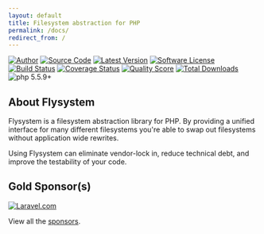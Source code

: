 ```yaml
---
layout: default
title: Filesystem abstraction for PHP
permalink: /docs/
redirect_from: /
---
```


[![Author](//img.shields.io/badge/author-@frankdejonge-blue.svg?style=flat-square)](//twitter.com/frankdejonge)
[![Source Code](//img.shields.io/badge/source-thephpleague/flysystem-blue.svg?style=flat-square)](//github.com/thephpleague/flysystem)
[![Latest Version](//img.shields.io/github/tag/thephpleague/flysystem.svg?style=flat-square)](//github.com/thephpleague/flysystem/releases)
[![Software License](//img.shields.io/badge/license-MIT-brightgreen.svg?style=flat-square)](//github.com/thephpleague/flysystem/blob/master/LICENSE)
[![Build Status](//img.shields.io/travis/thephpleague/flysystem/master.svg?style=flat-square)](//travis-ci.org/thephpleague/flysystem)
[![Coverage Status](//img.shields.io/scrutinizer/coverage/g/thephpleague/flysystem.svg?style=flat-square)](//scrutinizer-ci.com/g/thephpleague/flysystem/code-structure)
[![Quality Score](//img.shields.io/scrutinizer/g/thephpleague/flysystem.svg?style=flat-square)](//scrutinizer-ci.com/g/thephpleague/flysystem)
[![Total Downloads](//img.shields.io/packagist/dt/league/flysystem.svg?style=flat-square)](//packagist.org/packages/league/flysystem)
![php 5.5.9+](//img.shields.io/badge/php-min%205.5.9-red.svg?style=flat-square)

## About Flysystem

Flysystem is a filesystem abstraction library for PHP. By providing a unified interface
for many different filesystems you're able to swap out filesystems without application wide
rewrites.

Using Flysystem can eliminate vendor-lock in, reduce technical debt, and improve the testability
of your code.

## Gold Sponsor(s)

<div class="flex my-6 max-w-sm">
    <a target="_blank" href="https://laravel.com" class="flex-no-grow w-1/3 bg-white rounded shadow-md mr-4 overflow-hidden">
        <img src="/img/laravel.svg" class="w-full" alt="Laravel.com"/>
    </a>
    <!--
    <a target="_blank" href="https://azure.microsoft.com/" class="flex-no-grow w-1/3 bg-white rounded shadow-md mr-4 overflow-hidden">
        <img src="/img/azure.svg" class="max-w-full m-6" alt="Microsoft Azure"/>
    </a>
    -->
</div>

View all the <a href="/docs/sponsors/">sponsors</a>.